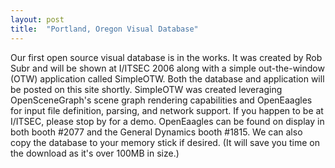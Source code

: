 ```yaml
---
layout: post
title:  "Portland, Oregon Visual Database"
---
```

Our first open source visual database is in the works. It was created by Rob Subr and will be shown at I/ITSEC 2006 along with a simple out-the-window (OTW) application called SimpleOTW. Both the database and application will be posted on this site shortly. SimpleOTW was created leveraging OpenSceneGraph's scene graph rendering capabilities and OpenEaagles for input file definition, parsing, and network support. If you happen to be at I/ITSEC, please stop by for a demo. OpenEaagles can be found on display in both booth #2077 and the General Dynamics booth #1815. We can also copy the database to your memory stick if desired. (It will save you time on the download as it's over 100MB in size.)
